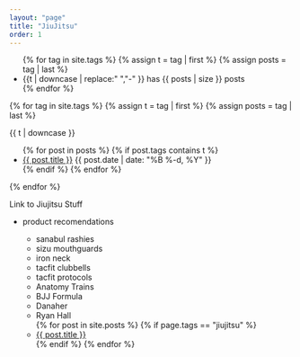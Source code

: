 ```yaml
---
layout: "page"
title: "JiuJitsu"
order: 1
---
```


<ul class="tags">
{% for tag in site.tags %}
  {% assign t = tag | first %}
  {% assign posts = tag | last %}
  <li>{{t | downcase | replace:" ","-" }} has {{ posts | size }} posts</li>
{% endfor %}
</ul>


{% for tag in site.tags %}
  {% assign t = tag | first %}
  {% assign posts = tag | last %}

{{ t | downcase }}
<ul>
{% for post in posts %}
  {% if post.tags contains t %}
  <li>
    <a href="{{ post.url }}">{{ post.title }}</a>
    <span class="date">{{ post.date | date: "%B %-d, %Y"  }}</span>
  </li>
  {% endif %}
{% endfor %}
</ul>
{% endfor %}


Link to Jiujitsu Stuff

- product recomendations
  - sanabul rashies
  - sizu mouthguards
  - iron neck
  - tacfit clubbells
  - tacfit protocols
  - Anatomy Trains
  - BJJ Formula
  - Danaher
  - Ryan Hall

  <ul>
    {% for post in site.posts %}
      {% if page.tags == "jiujitsu" %}
        <li>
          <a href="{{ post.url }}">{{ post.title }}</a>
        </li>
      {% endif %}
    {% endfor %}
  </ul>

